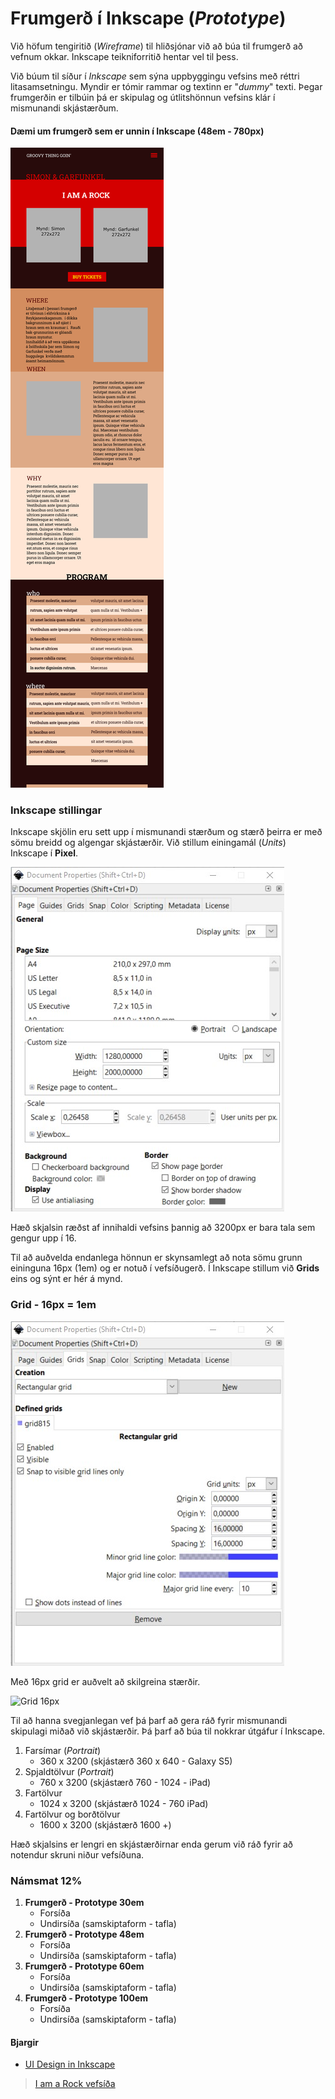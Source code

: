 # Frumgerð í Inkscape (_Prototype_)

Við höfum tengiritið (_Wireframe_) til hliðsjónar við að búa til frumgerð að vefnum okkar. Inkscape teikniforritið hentar vel til þess. 

Við búum til síður í _Inkscape_ sem sýna uppbyggingu vefsins með réttri litasamsetningu. Myndir er tómir rammar og textinn er "_dummy_" texti. Þegar frumgerðin er tilbúin þá er skipulag og útlitshönnun vefsins klár í mismunandi skjástærðum. 

#### Dæmi um frumgerð sem er unnin í Inkscape (48em - 780px)

![1280](vinnugogn/prototype1280x3200-OUT.svg)

### Inkscape stillingar

Inkscape skjölin eru sett upp í mismunandi stærðum og stærð þeirra er með sömu breidd og algengar skjástærðir. Við stillum einingamál (_Units_) Inkscape í **Pixel**.

![Inkscape document properties](vinnugogn/document-properties.jpg)

Hæð skjalsin ræðst af innihaldi vefsins þannig að 3200px er bara tala sem gengur upp í 16.

Til að auðvelda endanlega hönnun er skynsamlegt að nota sömu grunn eininguna 16px (1em) og er notuð í vefsíðugerð. Í Inkscape stillum við **Grids** eins og sýnt er hér á mynd.

### Grid - 16px = 1em

![Grid 16px](vinnugogn/grids-16px.jpg)

Með 16px grid er auðvelt að skilgreina stærðir.

![Grid 16px](vinnugogn/Skjámynd1280x800.jpg)

Til að hanna svegjanlegan vef þá þarf að gera ráð fyrir mismunandi skipulagi miðað við skjástærðir. Þá þarf að búa til nokkrar útgáfur í Inkscape.

1. Farsímar  (_Portrait_)
   * 360 x 3200 (skjástærð 360 x 640 - Galaxy S5) 
1. Spjaldtölvur  (_Portrait_)
   * 760 x 3200 (skjástærð 760 - 1024 - iPad) 
1. Fartölvur 
   * 1024 x 3200 (skjástærð 1024 - 760 iPad) 
1. Fartölvur og borðtölvur
   * 1600 x 3200 (skjástærð 1600 +) 

Hæð skjalsins er lengri en skjástærðirnar enda gerum við ráð fyrir að notendur skruni niður vefsíðuna.

### Námsmat 12%

1. **Frumgerð - Prototype 30em**
   * Forsíða
   * Undirsíða (samskiptaform - tafla)
1. **Frumgerð - Prototype 48em** 
   * Forsíða
   * Undirsíða (samskiptaform - tafla)
1. **Frumgerð - Prototype 60em** 
   * Forsíða
   * Undirsíða (samskiptaform - tafla)
1. **Frumgerð - Prototype 100em** 
   * Forsíða
   * Undirsíða (samskiptaform - tafla)

#### Bjargir

* [UI Design in Inkscape](https://manjitkarve.com/posts/category/inkscape/inkscape-tutorials/)

> [I am a Rock vefsíða](https://vefhonnun.github.io/synidaemi/iamarock/)
